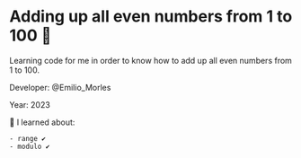 # Adding up all even numbers from 1 to 100 👀

Learning code for me in order to know how to add up all even numbers from 1 to 100.

Developer: @Emilio_Morles

Year: 2023

🔸 I learned about:

    - range ✔️
    - modulo ✔️

